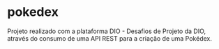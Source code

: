 # pokedex
Projeto realizado com a plataforma DIO - Desafios de Projeto da DIO, através do consumo de uma API REST para a criação de uma Pokédex.
